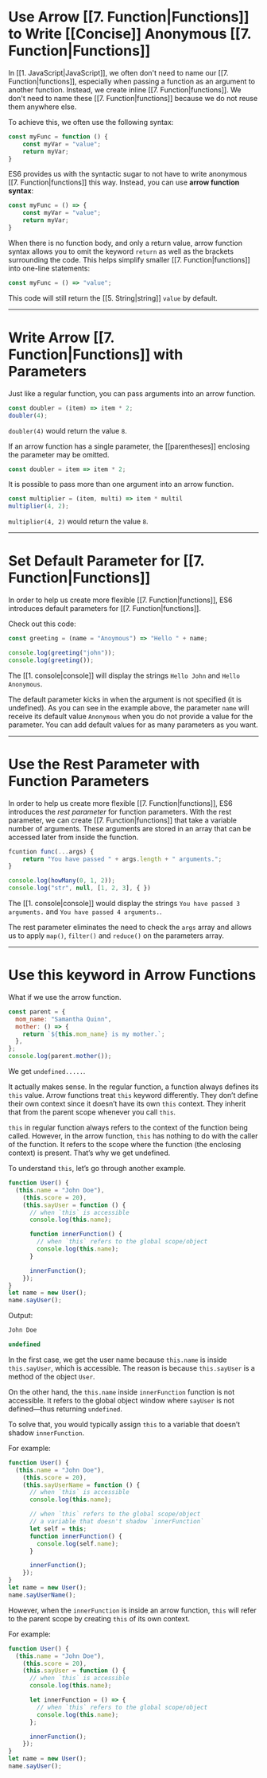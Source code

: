 # Use Arrow [[7. Function|Functions]] to Write [[Concise]] Anonymous [[7. Function|Functions]]
In [[1. JavaScript|JavaScript]], we often don't need to name our [[7. Function|functions]], especially when passing a function as an argument to another function. Instead, we create inline [[7. Function|functions]]. We don't need to name these [[7. Function|functions]] because we do not reuse them anywhere else.

To achieve this, we often use the following syntax:

```js
const myFunc = function () {
	const myVar = "value";
	return myVar;
}
```

ES6 provides us with the syntactic sugar to not have to write anonymous [[7. Function|functions]] this way. Instead, you can use **arrow function syntax**:

```js
const myFunc = () => {
	const myVar = "value";
	return myVar;
}
```

When there is no function body, and only a return value, arrow function syntax allows you to omit the keyword `return` as well as the brackets surrounding the code. This helps simplify smaller [[7. Function|functions]] into one-line statements:

```js
const myFunc = () => "value";
```

This code will still return the [[5. String|string]] `value` by default.

---

# **Write Arrow [[7. Function|Functions]] with Parameters**
Just like a regular function, you can pass arguments into an arrow function.

```js
const doubler = (item) => item * 2;
doubler(4);
```
`doubler(4)` would return the value `8`.

If an arrow function has a single parameter, the [[parentheses]] enclosing the parameter may be omitted.

```js
const doubler = item => item * 2;
```

It is possible to pass more than one argument into an arrow function.

``` js
const multiplier = (item, multi) => item * multil
multiplier(4, 2);
```
`multiplier(4, 2)` would return the value `8`.

---

# Set Default Parameter for [[7. Function|Functions]]
In order to help us create more flexible [[7. Function|functions]], ES6 introduces default parameters for [[7. Function|functions]].

Check out this code:
```js
const greeting = (name = "Anoymous") => "Hello " + name;

console.log(greeting("john"));
console.log(greeting());
```
The [[1. console|console]] will display the strings `Hello John` and `Hello Anonymous`.

The default parameter kicks in when the argument is not specified (it is undefined). As you can see in the example above, the parameter `name` will receive its default value `Anonymous` when you do not provide a value for the parameter. You can add default values for as many parameters as you want.

--- 

# Use the Rest Parameter with Function Parameters
In order to help us create more flexible [[7. Function|functions]], ES6 introduces the *rest parameter* for function parameters. With the rest parameter, we can create [[7. Function|functions]] that take a variable number of arguments. These arguments are stored in an array that can be accessed later from inside the function.

```js
fcuntion func(...args) {
	return "You have passed " + args.length + " arguments.";
}

console.log(howMany(0, 1, 2));
console.log("str", null, [1, 2, 3], { })
```
The [[1. console|console]] would display the strings `You have passed 3 arguments.` and `You have passed 4 arguments.`.

The rest parameter eliminates the need to check the `args` array and allows us to apply `map()`, `filter()` and `reduce()` on the parameters array.

---


# Use this keyword in Arrow Functions
 What if we use the arrow function.

```js
const parent = {
  mom_name: "Samantha Quinn",
  mother: () => {
    return `${this.mom_name} is my mother.`;
  },
};
console.log(parent.mother());
```

We get `undefined.....`.

It actually makes sense. In the regular function, a function always defines its `this` value. Arrow functions treat `this` keyword differently. They don’t define their own context since it doesn’t have its own `this` context. They inherit that from the parent scope whenever you call `this`.

`this` in regular function always refers to the context of the function being called. However, in the arrow function, `this` has nothing to do with the caller of the function. It refers to the scope where the function (the enclosing context) is present. That’s why we get undefined.

To understand `this`, let’s go through another example.

```js
function User() {
  (this.name = "John Doe"),
    (this.score = 20),
    (this.sayUser = function () {
      // when `this` is accessible
      console.log(this.name);

      function innerFunction() {
        // when `this` refers to the global scope/object
        console.log(this.name);
      }

      innerFunction();
    });
}
let name = new User();
name.sayUser();
```

Output:

```js
John Doe

undefined
```

In the first case, we get the user name because `this.name` is inside `this.sayUser`, which is accessible. The reason is because `this.sayUser` is a method of the object `User`.

On the other hand, the `this.name` inside `innerFunction` function is not accessible. It refers to the global object window where `sayUser` is not defined—thus returning `undefined`.

To solve that, you would typically assign `this` to a variable that doesn’t shadow `innerFunction`.

For example:

```js
function User() {
  (this.name = "John Doe"),
    (this.score = 20),
    (this.sayUserName = function () {
      // when `this` is accessible
      console.log(this.name);

      // when `this` refers to the global scope/object
      // a variable that doesn't shadow `innerFunction`
      let self = this;
      function innerFunction() {
        console.log(self.name);
      }

      innerFunction();
    });
}
let name = new User();
name.sayUserName();
```

However, when the `innerFunction` is inside an arrow function, `this` will refer to the parent scope by creating `this` of its own context.

For example:

```js
function User() {
  (this.name = "John Doe"),
    (this.score = 20),
    (this.sayUser = function () {
      // when `this` is accessible
      console.log(this.name);

      let innerFunction = () => {
        // when `this` refers to the global scope/object
        console.log(this.name);
      };

      innerFunction();
    });
}
let name = new User();
name.sayUser();
```